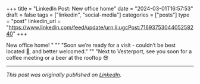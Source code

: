 +++
title = "LinkedIn Post: New office home"
date = "2024-03-01T16:57:53"
draft = false
tags = ["linkedin", "social-media"]
categories = ["posts"]
type = "post"
linkedin_url = "https://www.linkedin.com/feed/update/urn:li:ugcPost:7169375304405258240"
+++

New office home! "
""
"Soon we’re ready for a visit - couldn’t be best located 🤩, and better welcomed."
""
"Next to Vesterport, see you soon for a coffee meeting or a beer at the rooftop 😎

---

*This post was originally published on [LinkedIn](https://www.linkedin.com/in/adrianmoreno/recent-activity/all/).*